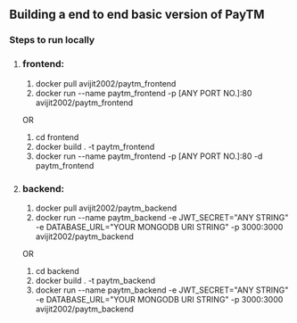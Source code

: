 
## Building a end to end basic version of PayTM

### Steps to run locally

1) ### frontend:

    1) docker pull avijit2002/paytm_frontend
    2) docker run --name paytm_frontend -p [ANY PORT NO.]:80 avijit2002/paytm_frontend

    OR

    1) cd frontend
    2) docker build . -t paytm_frontend
    3) docker run --name paytm_frontend -p [ANY PORT NO.]:80 -d paytm_frontend
 
 2) ### backend:

    1) docker pull avijit2002/paytm_backend
    2) docker run --name paytm_backend -e JWT_SECRET="ANY STRING" -e DATABASE_URL="YOUR MONGODB URI STRING" -p 3000:3000 avijit2002/paytm_backend

    OR

    1) cd backend
    2) docker build . -t paytm_backend
    3) docker run --name paytm_backend -e JWT_SECRET="ANY STRING" -e DATABASE_URL="YOUR MONGODB URI STRING" -p 3000:3000 avijit2002/paytm_backend